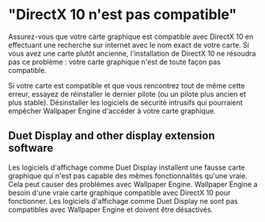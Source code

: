 # "DirectX 10 n'est pas compatible"
Assurez-vous que votre carte graphique est compatible avec DirectX 10 en effectuant une recherche sur internet avec le nom exact de votre carte. Si vous avez une carte plutôt ancienne, l'installation de DirectX 10 ne résoudra pas ce problème : votre carte graphique n'est de toute façon pas compatible.

Si votre carte est compatible et que vous rencontrez tout de même cette erreur, essayez de réinstaller le dernier pilote (ou un pilote plus ancien et plus stable). Désinstaller les logiciels de sécurité intrusifs qui pourraient empêcher Wallpaper Engine d'accéder à votre carte graphique.

## Duet Display and other display extension software
Les logiciels d'affichage comme Duet Display installent une fausse carte graphique qui n'est pas capable des mêmes fonctionnalités qu'une vraie. Cela peut causer des problèmes avec Wallpaper Engine. Wallpaper Engine a besoin d'une vraie carte graphique compatible avec DirectX 10 pour fonctionner. Les logiciels d'affichage comme Duet Display ne sont pas compatibles avec Wallpaper Engine et doivent être désactivés.

